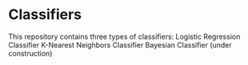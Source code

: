 # Classifiers
This repository contains three types of classifiers:
Logistic Regression Classifier
K-Nearest Neighbors Classifier
Bayesian Classifier (under construction)
